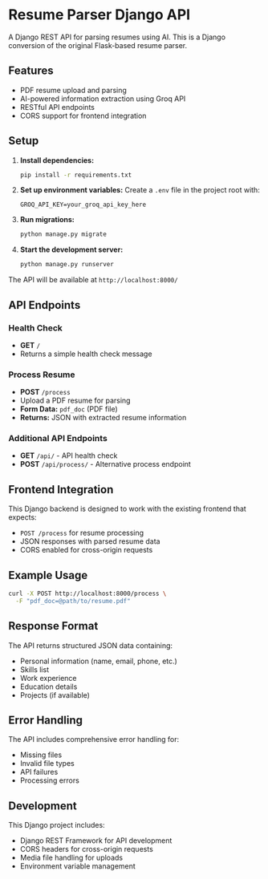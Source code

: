 # Resume Parser Django API

A Django REST API for parsing resumes using AI. This is a Django conversion of the original Flask-based resume parser.

## Features

- PDF resume upload and parsing
- AI-powered information extraction using Groq API
- RESTful API endpoints
- CORS support for frontend integration

## Setup

1. **Install dependencies:**
   ```bash
   pip install -r requirements.txt
   ```

2. **Set up environment variables:**
   Create a `.env` file in the project root with:
   ```
   GROQ_API_KEY=your_groq_api_key_here
   ```

3. **Run migrations:**
   ```bash
   python manage.py migrate
   ```

4. **Start the development server:**
   ```bash
   python manage.py runserver
   ```

The API will be available at `http://localhost:8000/`

## API Endpoints

### Health Check
- **GET** `/`
- Returns a simple health check message

### Process Resume
- **POST** `/process`
- Upload a PDF resume for parsing
- **Form Data:** `pdf_doc` (PDF file)
- **Returns:** JSON with extracted resume information

### Additional API Endpoints
- **GET** `/api/` - API health check
- **POST** `/api/process/` - Alternative process endpoint

## Frontend Integration

This Django backend is designed to work with the existing frontend that expects:
- `POST /process` for resume processing
- JSON responses with parsed resume data
- CORS enabled for cross-origin requests

## Example Usage

```bash
curl -X POST http://localhost:8000/process \
  -F "pdf_doc=@path/to/resume.pdf"
```

## Response Format

The API returns structured JSON data containing:
- Personal information (name, email, phone, etc.)
- Skills list
- Work experience
- Education details
- Projects (if available)

## Error Handling

The API includes comprehensive error handling for:
- Missing files
- Invalid file types
- API failures
- Processing errors

## Development

This Django project includes:
- Django REST Framework for API development
- CORS headers for cross-origin requests
- Media file handling for uploads
- Environment variable management 